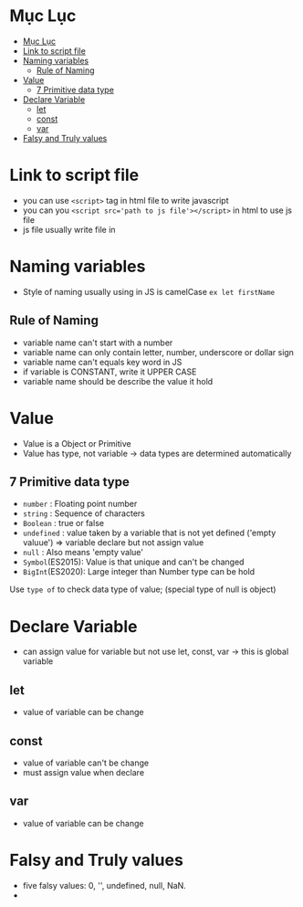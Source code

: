 # Mục Lục

- [Mục Lục](#mục-lục)
- [Link to script file](#link-to-script-file)
- [Naming variables](#naming-variables)
  - [Rule of Naming](#rule-of-naming)
- [Value](#value)
  - [7 Primitive data type](#7-primitive-data-type)
- [Declare Variable](#declare-variable)
  - [let](#let)
  - [const](#const)
  - [var](#var)
- [Falsy and Truly values](#falsy-and-truly-values)

# Link to script file
- you can use `<script>` tag in html file to write javascript 
- you can you `<script src='path to js file'></script>` in html to use js file
- js file usually write file in 

# Naming variables
- Style of naming usually using in JS is camelCase `ex let firstName`

## Rule of Naming 
- variable name can't start with a number
- variable name can only contain letter, number, underscore or dollar sign
- variable name can't equals key word in JS
- if variable is CONSTANT, write it UPPER CASE
- variable name should be describe the value it hold


# Value
- Value is a Object or Primitive
- Value has type, not variable -> data types are determined automatically 

## 7 Primitive data type
- `number` : Floating point number 
- `string` : Sequence of characters
- `Boolean` : true or false
- `undefined` : value taken by a variable that is not yet defined ('empty valuue') => variable declare but not assign value 
- `null` : Also means 'empty value'
- `Symbol`(ES2015): Value is that unique and can't be changed
- `BigInt`(ES2020): Large integer than Number type can be hold 

Use `type of` to check data type of value; (special type of null is object)


# Declare Variable
- can assign value for variable but not use let, const, var -> this is global variable

## let
- value of variable can be change


## const
- value of variable can't be change
- must assign value when declare

## var 
- value of variable can be change

# Falsy and Truly values  
- five falsy values: 0, '', undefined, null, NaN.
- 